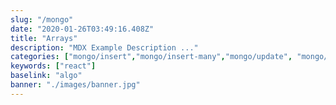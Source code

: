 ```yaml
---
slug: "/mongo"
date: "2020-01-26T03:49:16.408Z"
title: "Arrays"
description: "MDX Example Description ..."
categories: ["mongo/insert","mongo/insert-many","mongo/update", "mongo/update-many", "mongo/find", "mongo/find-many", "mongo/remove", "mongo/remove-many", "mongo/chain" ]
keywords: ["react"]
baselink: "algo"
banner: "./images/banner.jpg"
---
```

